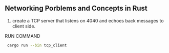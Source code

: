 ## Networking Porblems and Concepts in Rust





1. create a TCP server that listens on 4040  and echoes back messages to client side.

RUN COMMAND
```bash
 cargo run --bin tcp_client
```
